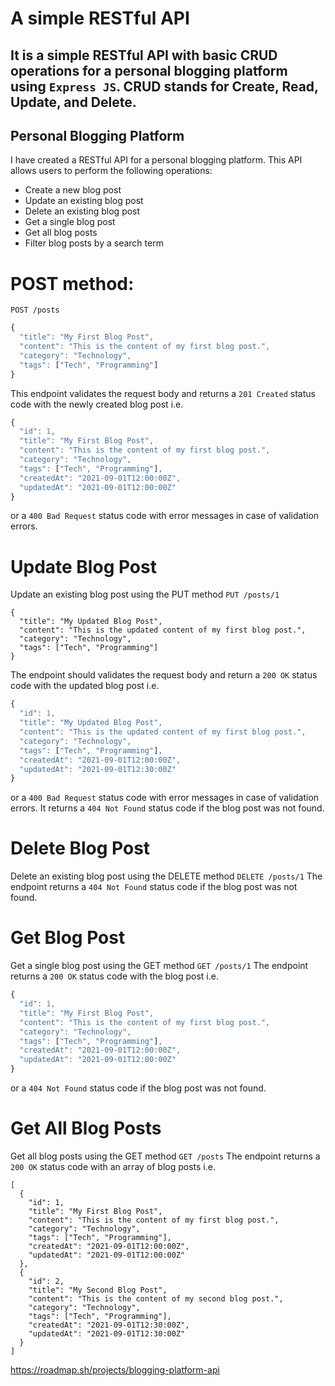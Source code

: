 
 # A simple RESTful API 
 It is a simple RESTful API with basic CRUD operations for a personal blogging platform using `Express JS`. CRUD stands for Create, Read, Update, and Delete.
 ---
 
 ## Personal Blogging Platform
 I have created a RESTful API for a personal blogging platform. This API allows users to perform the following operations:

- Create a new blog post
- Update an existing blog post
- Delete an existing blog post
- Get a single blog post
- Get all blog posts
- Filter blog posts by a search term

# POST method:
`
POST /posts
`
```javascript
{
  "title": "My First Blog Post",
  "content": "This is the content of my first blog post.",
  "category": "Technology",
  "tags": ["Tech", "Programming"]
}
```

This endpoint validates the request body and returns a `201 Created` status code with the newly created blog post i.e.

```javascript
{
  "id": 1,
  "title": "My First Blog Post",
  "content": "This is the content of my first blog post.",
  "category": "Technology",
  "tags": ["Tech", "Programming"],
  "createdAt": "2021-09-01T12:00:00Z",
  "updatedAt": "2021-09-01T12:00:00Z"
}
```
or a `400 Bad Request` status code with error messages in case of validation errors.

# Update Blog Post
Update an existing blog post using the PUT method
`
PUT /posts/1
`
```javasript
{
  "title": "My Updated Blog Post",
  "content": "This is the updated content of my first blog post.",
  "category": "Technology",
  "tags": ["Tech", "Programming"]
}
```
The endpoint should validates the request body and return a `200 OK` status code with the updated blog post i.e.

```javascript
{
  "id": 1,
  "title": "My Updated Blog Post",
  "content": "This is the updated content of my first blog post.",
  "category": "Technology",
  "tags": ["Tech", "Programming"],
  "createdAt": "2021-09-01T12:00:00Z",
  "updatedAt": "2021-09-01T12:30:00Z"
}
```
or a `400 Bad Request` status code with error messages in case of validation errors. It returns a `404 Not Found` status code if the blog post was not found.

# Delete Blog Post
Delete an existing blog post using the DELETE method
`
DELETE /posts/1
`
The endpoint returns a `404 Not Found` status code if the blog post was not found.

# Get Blog Post
Get a single blog post using the GET method
`
GET /posts/1
`
The endpoint returns a `200 OK` status code with the blog post i.e.
```javascript
{
  "id": 1,
  "title": "My First Blog Post",
  "content": "This is the content of my first blog post.",
  "category": "Technology",
  "tags": ["Tech", "Programming"],
  "createdAt": "2021-09-01T12:00:00Z",
  "updatedAt": "2021-09-01T12:00:00Z"
}
```
or a `404 Not Found` status code if the blog post was not found.

# Get All Blog Posts
Get all blog posts using the GET method
`
GET /posts
`
The endpoint returns a `200 OK` status code with an array of blog posts i.e.

```javasript
[
  {
    "id": 1,
    "title": "My First Blog Post",
    "content": "This is the content of my first blog post.",
    "category": "Technology",
    "tags": ["Tech", "Programming"],
    "createdAt": "2021-09-01T12:00:00Z",
    "updatedAt": "2021-09-01T12:00:00Z"
  },
  {
    "id": 2,
    "title": "My Second Blog Post",
    "content": "This is the content of my second blog post.",
    "category": "Technology",
    "tags": ["Tech", "Programming"],
    "createdAt": "2021-09-01T12:30:00Z",
    "updatedAt": "2021-09-01T12:30:00Z"
  }
]
```
https://roadmap.sh/projects/blogging-platform-api
